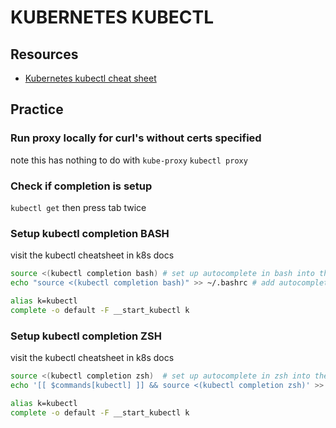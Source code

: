 # KUBERNETES KUBECTL

## Resources

- [Kubernetes kubectl cheat sheet](https://kubernetes.io/docs/reference/kubectl/cheatsheet/)

## Practice

### Run proxy locally for curl's without certs specified
note this has nothing to do with `kube-proxy`
`kubectl proxy`

### Check if completion is setup
`kubectl get` then press tab twice

### Setup kubectl completion BASH
visit the kubectl cheatsheet in k8s docs

```bash
source <(kubectl completion bash) # set up autocomplete in bash into the current shell, bash-completion package should be installed first.
echo "source <(kubectl completion bash)" >> ~/.bashrc # add autocomplete permanently to your bash shell.

alias k=kubectl
complete -o default -F __start_kubectl k
```

### Setup kubectl completion ZSH
visit the kubectl cheatsheet in k8s docs

```bash
source <(kubectl completion zsh)  # set up autocomplete in zsh into the current shell
echo '[[ $commands[kubectl] ]] && source <(kubectl completion zsh)' >> ~/.zshrc # add autocomplete permanently to your zsh shell

alias k=kubectl
complete -o default -F __start_kubectl k
```